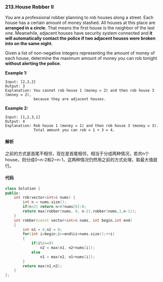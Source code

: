 ### 213.House Robber II

You are a professional robber planning to rob houses along a street. Each house has a certain amount of money stashed. All houses at this place are **arranged in a circle.** That means the first house is the neighbor of the last one. Meanwhile, adjacent houses have security system connected and **it will automatically contact the police if two adjacent houses were broken into on the same night**.

Given a list of non-negative integers representing the amount of money of each house, determine the maximum amount of money you can rob tonight **without alerting the police**.

**Example 1:**

```
Input: [2,3,2]
Output: 3
Explanation: You cannot rob house 1 (money = 2) and then rob house 3 (money = 2),
             because they are adjacent houses.
```

**Example 2:**

```
Input: [1,2,3,1]
Output: 4
Explanation: Rob house 1 (money = 1) and then rob house 3 (money = 3).
             Total amount you can rob = 1 + 3 = 4.
```

#### 解析

之前的方式是首尾不相邻，现在是首尾相邻，相当于分成两种情况，若共n个house，则分成0~n-2和2~n-1，这两种情况仍然用之前的方式处理，取最大值就行。

#### 代码

```c++
class Solution {
public:
    int rob(vector<int>& nums) {
        int n = nums.size();
        if(n<2) return n>0?nums[0]:0;
        return max(robber(nums, 0, n-2),robber(nums,1,n-1));
    }
    int robber(const vector<int>& nums, int begin,int end)
    {
        int n1 = 0,n2 = 0;
        for(int i=begin;i<=end&&i<nums.size();++i)
        {
            if(i%2==0)
                n2 = max(n1, n2+nums[i]);
            else
                n1 = max(n2, n1+nums[i]);
        }
        return max(n1,n2);
    }
};
```

